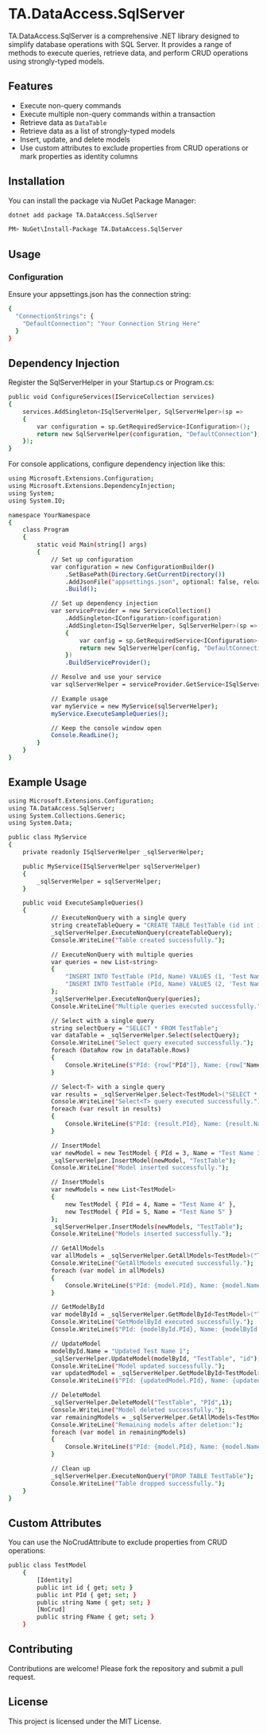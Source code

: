 # TA.DataAccess.SqlServer

TA.DataAccess.SqlServer is a comprehensive .NET library designed to simplify database operations with SQL Server. It provides a range of methods to execute queries, retrieve data, and perform CRUD operations using strongly-typed models.

## Features

- Execute non-query commands
- Execute multiple non-query commands within a transaction
- Retrieve data as `DataTable`
- Retrieve data as a list of strongly-typed models
- Insert, update, and delete models
- Use custom attributes to exclude properties from CRUD operations or mark properties as identity columns

## Installation

You can install the package via NuGet Package Manager:

```sh
dotnet add package TA.DataAccess.SqlServer

PM> NuGet\Install-Package TA.DataAccess.SqlServer
```

## Usage
### Configuration
Ensure your appsettings.json has the connection string:

```sh
{
  "ConnectionStrings": {
    "DefaultConnection": "Your Connection String Here"
  }
}

```

## Dependency Injection
Register the SqlServerHelper in your Startup.cs or Program.cs:

```sh
public void ConfigureServices(IServiceCollection services)
{
    services.AddSingleton<ISqlServerHelper, SqlServerHelper>(sp =>
    {
        var configuration = sp.GetRequiredService<IConfiguration>();
        return new SqlServerHelper(configuration, "DefaultConnection");
    });
}

```

For console applications, configure dependency injection like this:

```sh
using Microsoft.Extensions.Configuration;
using Microsoft.Extensions.DependencyInjection;
using System;
using System.IO;

namespace YourNamespace
{
    class Program
    {
        static void Main(string[] args)
        {
            // Set up configuration
            var configuration = new ConfigurationBuilder()
                .SetBasePath(Directory.GetCurrentDirectory())
                .AddJsonFile("appsettings.json", optional: false, reloadOnChange: true)
                .Build();

            // Set up dependency injection
            var serviceProvider = new ServiceCollection()
                .AddSingleton<IConfiguration>(configuration)
                .AddSingleton<ISqlServerHelper, SqlServerHelper>(sp =>
                {
                    var config = sp.GetRequiredService<IConfiguration>();
                    return new SqlServerHelper(config, "DefaultConnection");
                })
                .BuildServiceProvider();

            // Resolve and use your service
            var sqlServerHelper = serviceProvider.GetService<ISqlServerHelper>();

            // Example usage
            var myService = new MyService(sqlServerHelper);
            myService.ExecuteSampleQueries();

            // Keep the console window open
            Console.ReadLine();
        }
    }
}


```

## Example Usage
```sh
using Microsoft.Extensions.Configuration;
using TA.DataAccess.SqlServer;
using System.Collections.Generic;
using System.Data;

public class MyService
{
    private readonly ISqlServerHelper _sqlServerHelper;

    public MyService(ISqlServerHelper sqlServerHelper)
    {
        _sqlServerHelper = sqlServerHelper;
    }

    public void ExecuteSampleQueries()
    {
            // ExecuteNonQuery with a single query
            string createTableQuery = "CREATE TABLE TestTable (id int identity(1,1), PId INT PRIMARY KEY, Name NVARCHAR(50))";
            _sqlServerHelper.ExecuteNonQuery(createTableQuery);
            Console.WriteLine("Table created successfully.");

            // ExecuteNonQuery with multiple queries
            var queries = new List<string>
            {
                "INSERT INTO TestTable (PId, Name) VALUES (1, 'Test Name 1')",
                "INSERT INTO TestTable (PId, Name) VALUES (2, 'Test Name 2')"
            };
            _sqlServerHelper.ExecuteNonQuery(queries);
            Console.WriteLine("Multiple queries executed successfully.");

            // Select with a single query
            string selectQuery = "SELECT * FROM TestTable";
            var dataTable = _sqlServerHelper.Select(selectQuery);
            Console.WriteLine("Select query executed successfully.");
            foreach (DataRow row in dataTable.Rows)
            {
                Console.WriteLine($"PId: {row["PId"]}, Name: {row["Name"]}");
            }

            // Select<T> with a single query
            var results = _sqlServerHelper.Select<TestModel>("SELECT * FROM TestTable");
            Console.WriteLine("Select<T> query executed successfully.");
            foreach (var result in results)
            {
                Console.WriteLine($"PId: {result.PId}, Name: {result.Name}");
            }

            // InsertModel
            var newModel = new TestModel { PId = 3, Name = "Test Name 3" };
            _sqlServerHelper.InsertModel(newModel, "TestTable");
            Console.WriteLine("Model inserted successfully.");

            // InsertModels
            var newModels = new List<TestModel>
            {
                new TestModel { PId = 4, Name = "Test Name 4" },
                new TestModel { PId = 5, Name = "Test Name 5" }
            };
            _sqlServerHelper.InsertModels(newModels, "TestTable");
            Console.WriteLine("Models inserted successfully.");

            // GetAllModels
            var allModels = _sqlServerHelper.GetAllModels<TestModel>("TestTable");
            Console.WriteLine("GetAllModels executed successfully.");
            foreach (var model in allModels)
            {
                Console.WriteLine($"PId: {model.PId}, Name: {model.Name}");
            }

            // GetModelById
            var modelById = _sqlServerHelper.GetModelById<TestModel>("TestTable", "PId", 1);
            Console.WriteLine("GetModelById executed successfully.");
            Console.WriteLine($"PId: {modelById.PId}, Name: {modelById.Name}");

            // UpdateModel
            modelById.Name = "Updated Test Name 1";
            _sqlServerHelper.UpdateModel(modelById, "TestTable", "id");
            Console.WriteLine("Model updated successfully.");
            var updatedModel = _sqlServerHelper.GetModelById<TestModel>("TestTable", "PId", 1);
            Console.WriteLine($"PId: {updatedModel.PId}, Name: {updatedModel.Name}");

            // DeleteModel
            _sqlServerHelper.DeleteModel("TestTable", "PId",1);
            Console.WriteLine("Model deleted successfully.");
            var remainingModels = _sqlServerHelper.GetAllModels<TestModel>("TestTable");
            Console.WriteLine("Remaining models after deletion:");
            foreach (var model in remainingModels)
            {
                Console.WriteLine($"PId: {model.PId}, Name: {model.Name}");
            }

            // Clean up
            _sqlServerHelper.ExecuteNonQuery("DROP TABLE TestTable");
            Console.WriteLine("Table dropped successfully.");
    }
}


```
## Custom Attributes
You can use the NoCrudAttribute to exclude properties from CRUD operations:

```sh
public class TestModel
    {
        [Identity]
        public int id { get; set; }
        public int PId { get; set; }
        public string Name { get; set; }
        [NoCrud]
        public string FName { get; set; }
    }
```

## Contributing
Contributions are welcome! Please fork the repository and submit a pull request.

## License
This project is licensed under the MIT License.